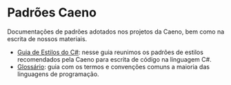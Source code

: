 # Padrões Caeno
Documentações de padrões adotados nos projetos da Caeno, bem como na escrita de nossos materiais.

* [Guia de Estilos do C#](StyleGuide-CS.md): nesse guia reunimos os padrões de estilos recomendados pela Caeno para escrita de código na linguagem C#.
* [Glossário](Glossary.md): guia com os termos e convenções comuns a maioria das linguagens de programação.